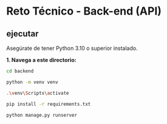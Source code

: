 # Reto Técnico - Back-end (API)


## ejecutar

Asegúrate de tener Python 3.10 o superior instalado.

**1. Navega a este directorio:**
```bash
cd backend

python -m venv venv

.\venv\Scripts\activate

pip install -r requirements.txt

python manage.py runserver